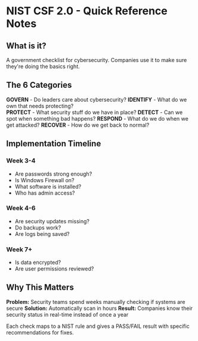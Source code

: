 # NIST CSF 2.0 - Quick Reference Notes

## What is it?
A government checklist for cybersecurity. Companies use it to make sure they're doing the basics right.

## The 6 Categories

**GOVERN** - Do leaders care about cybersecurity?
**IDENTIFY** - What do we own that needs protecting?  
**PROTECT** - What security stuff do we have in place?
**DETECT** - Can we spot when something bad happens?
**RESPOND** - What do we do when we get attacked?
**RECOVER** - How do we get back to normal?

## Implementation Timeline

### Week 3-4
- Are passwords strong enough?
- Is Windows Firewall on?
- What software is installed?
- Who has admin access?

### Week 4-6 
- Are security updates missing?
- Do backups work?
- Are logs being saved?

### Week 7+
- Is data encrypted?
- Are user permissions reviewed?

## Why This Matters

**Problem:** Security teams spend weeks manually checking if systems are secure
**Solution:** Automatically scan in hours
**Result:** Companies know their security status in real-time instead of once a year

Each check maps to a NIST rule and gives a PASS/FAIL result with specific recommendations for fixes.